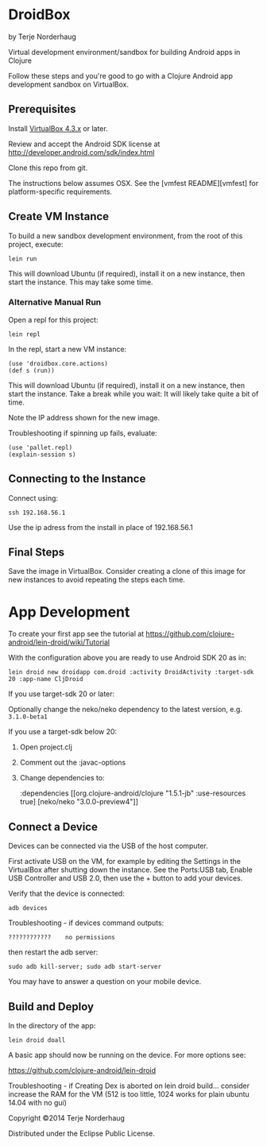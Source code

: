 DroidBox
========
by Terje Norderhaug

Virtual development environment/sandbox for building Android apps in Clojure

Follow these steps and you're good to go with a Clojure Android app development sandbox on VirtualBox.

## Prerequisites

Install [VirtualBox 4.3.x](https://www.virtualbox.org/wiki/Downloads) or later.

Review and accept the Android SDK license at http://developer.android.com/sdk/index.html

Clone this repo from git.

The instructions below assumes OSX. See the [vmfest README][vmfest] for platform-specific requirements.

## Create VM Instance

To build a new sandbox development environment, from the root of this project, execute:

    lein run

This will download Ubuntu (if required), install it on a new instance, then start the instance. This may take some time.

### Alternative Manual Run

Open a repl for this project:

    lein repl

In the repl, start a new VM instance:

    (use 'droidbox.core.actions)
    (def s (run))

This will download Ubuntu (if required), install it on a new instance, then start the instance.
Take a break while you wait: It will likely take quite a bit of time.

Note the IP address shown for the new image.

Troubleshooting if spinning up fails, evaluate:

    (use 'pallet.repl)
    (explain-session s)

## Connecting to the Instance

Connect using:

    ssh 192.168.56.1

Use the ip adress from the install in place of 192.168.56.1

## Final Steps

Save the image in VirtualBox.
Consider creating a clone of this image for new instances to avoid repeating the steps each time.

# App Development

To create your first app see the tutorial at https://github.com/clojure-android/lein-droid/wiki/Tutorial

With the configuration above you are ready to use Android SDK 20 as in:

    lein droid new droidapp com.droid :activity DroidActivity :target-sdk 20 :app-name CljDroid

If you use target-sdk 20 or later:

Optionally change the neko/neko dependency to the latest version, e.g. ``3.1.0-beta1``

If you use a target-sdk below 20:

1. Open project.clj
2. Comment out the :javac-options
3. Change dependencies to:
 
    :dependencies [[org.clojure-android/clojure "1.5.1-jb" :use-resources true]
                   [neko/neko "3.0.0-preview4"]]

## Connect a Device

Devices can be connected via the USB of the host computer. 

First activate USB on the VM, for example by editing the Settings in the VirtualBox after shutting down the instance. 
See the Ports:USB tab, Enable USB Controller and USB 2.0, then use the + button to add your devices. 

Verify that the device is connected:

    adb devices

Troubleshooting - if devices command outputs:

    ????????????	no permissions

then restart the adb server:

    sudo adb kill-server; sudo adb start-server

You may have to answer a question on your mobile device.

## Build and Deploy

In the directory of the app:

    lein droid doall

A basic app should now be running on the device. For more options see:

https://github.com/clojure-android/lein-droid

Troubleshooting - if Creating Dex is aborted on lein droid build...
consider increase the RAM for the VM (512 is too little, 1024 works for plain ubuntu 14.04 with no gui)


Copyright ©2014 Terje Norderhaug

Distributed under the Eclipse Public License.
